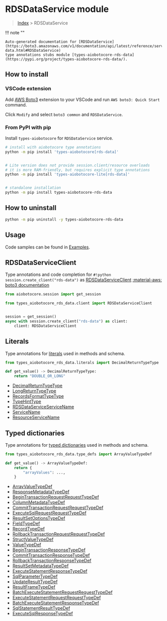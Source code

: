 # RDSDataService module

> [Index](../README.md) > RDSDataService


!!! note ""

    Auto-generated documentation for [RDSDataService](https://boto3.amazonaws.com/v1/documentation/api/latest/reference/services/rds-data.html#RDSDataService)
    type annotations stubs module [types-aiobotocore-rds-data](https://pypi.org/project/types-aiobotocore-rds-data/).

## How to install

### VSCode extension

Add [AWS Boto3](https://marketplace.visualstudio.com/items?itemName=Boto3typed.boto3-ide)
extension to your VSCode and run `AWS boto3: Quick Start` command.

Click `Modify` and select `boto3 common` and `RDSDataService`.

### From PyPI with pip

Install `types-aiobotocore` for `RDSDataService` service.

```bash
# install with aiobotocore type annotations
python -m pip install 'types-aiobotocore[rds-data]'


# Lite version does not provide session.client/resource overloads
# it is more RAM-friendly, but requires explicit type annotations
python -m pip install 'types-aiobotocore-lite[rds-data]'


# standalone installation
python -m pip install types-aiobotocore-rds-data
```



## How to uninstall

```bash
python -m pip uninstall -y types-aiobotocore-rds-data
```

## Usage

Code samples can be found in [Examples](./usage.md).

## RDSDataServiceClient

Type annotations and code completion for  `#!python session.create_client("rds-data")` as [RDSDataServiceClient](./client.md)
[:material-aws: boto3 documentation](https://boto3.amazonaws.com/v1/documentation/api/latest/reference/services/rds-data.html#RDSDataService.Client)

```python title="Usage example"
from aiobotocore.session import get_session

from types_aiobotocore_rds_data.client import RDSDataServiceClient


session = get_session()
async with session.create_client("rds-data") as client:
    client: RDSDataServiceClient
```








## Literals

Type annotations for [literals](./literals.md) used in methods and schema.

```python title="Usage example"
from types_aiobotocore_rds_data.literals import DecimalReturnTypeType

def get_value() -> DecimalReturnTypeType:
    return "DOUBLE_OR_LONG"
```

- [DecimalReturnTypeType](./literals.md#decimalreturntypetype)
- [LongReturnTypeType](./literals.md#longreturntypetype)
- [RecordsFormatTypeType](./literals.md#recordsformattypetype)
- [TypeHintType](./literals.md#typehinttype)
- [RDSDataServiceServiceName](./literals.md#rdsdataserviceservicename)
- [ServiceName](./literals.md#servicename)
- [ResourceServiceName](./literals.md#resourceservicename)




## Typed dictionaries

Type annotations for [typed dictionaries](./type_defs.md) used in methods and schema.

```python title="Usage example"
from types_aiobotocore_rds_data.type_defs import ArrayValueTypeDef

def get_value() -> ArrayValueTypeDef:
    return {
        "arrayValues": ...,
    }
```

- [ArrayValueTypeDef](./type_defs.md#arrayvaluetypedef)
- [ResponseMetadataTypeDef](./type_defs.md#responsemetadatatypedef)
- [BeginTransactionRequestRequestTypeDef](./type_defs.md#begintransactionrequestrequesttypedef)
- [ColumnMetadataTypeDef](./type_defs.md#columnmetadatatypedef)
- [CommitTransactionRequestRequestTypeDef](./type_defs.md#committransactionrequestrequesttypedef)
- [ExecuteSqlRequestRequestTypeDef](./type_defs.md#executesqlrequestrequesttypedef)
- [ResultSetOptionsTypeDef](./type_defs.md#resultsetoptionstypedef)
- [FieldTypeDef](./type_defs.md#fieldtypedef)
- [RecordTypeDef](./type_defs.md#recordtypedef)
- [RollbackTransactionRequestRequestTypeDef](./type_defs.md#rollbacktransactionrequestrequesttypedef)
- [StructValueTypeDef](./type_defs.md#structvaluetypedef)
- [ValueTypeDef](./type_defs.md#valuetypedef)
- [BeginTransactionResponseTypeDef](./type_defs.md#begintransactionresponsetypedef)
- [CommitTransactionResponseTypeDef](./type_defs.md#committransactionresponsetypedef)
- [RollbackTransactionResponseTypeDef](./type_defs.md#rollbacktransactionresponsetypedef)
- [ResultSetMetadataTypeDef](./type_defs.md#resultsetmetadatatypedef)
- [ExecuteStatementResponseTypeDef](./type_defs.md#executestatementresponsetypedef)
- [SqlParameterTypeDef](./type_defs.md#sqlparametertypedef)
- [UpdateResultTypeDef](./type_defs.md#updateresulttypedef)
- [ResultFrameTypeDef](./type_defs.md#resultframetypedef)
- [BatchExecuteStatementRequestRequestTypeDef](./type_defs.md#batchexecutestatementrequestrequesttypedef)
- [ExecuteStatementRequestRequestTypeDef](./type_defs.md#executestatementrequestrequesttypedef)
- [BatchExecuteStatementResponseTypeDef](./type_defs.md#batchexecutestatementresponsetypedef)
- [SqlStatementResultTypeDef](./type_defs.md#sqlstatementresulttypedef)
- [ExecuteSqlResponseTypeDef](./type_defs.md#executesqlresponsetypedef)


